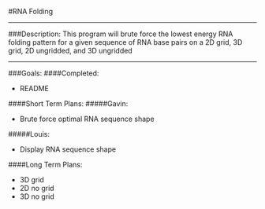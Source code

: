#RNA Folding

---
###Description:
This program will brute force the lowest energy RNA folding pattern
for a given sequence of RNA base pairs on a 2D grid, 3D grid,
2D ungridded, and 3D ungridded

---
###Goals:
####Completed:
* README

####Short Term Plans:
#####Gavin:
* Brute force optimal RNA sequence shape

#####Louis:
* Display RNA sequence shape

####Long Term Plans:
* 3D grid
* 2D no grid
* 3D no grid
